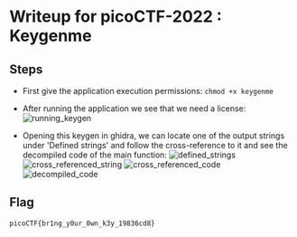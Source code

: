 # Writeup for picoCTF-2022 : Keygenme

## Steps
- First give the application execution permissions:
```chmod +x keygenme```

- After running the application we see that we need a license:
![running_keygen](executing_keygen.png)

- Opening this keygen in ghidra, we can locate one of the output strings under 'Defined strings' and follow the cross-reference to it and see the decompiled code of the main function:
![defined_strings](defined_strings.png)
![cross_referenced_string](cross_reference_string.png)
![cross_referenced_code](cross_referenced_code.png)
![decompiled_code](decompiled_code.png)

## Flag
```picoCTF{br1ng_y0ur_0wn_k3y_19836cd8}```
